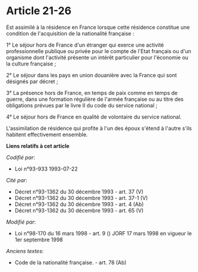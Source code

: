 # Article 21-26

Est assimilé à la résidence en France lorsque cette résidence constitue une condition de l'acquisition de la nationalité
française :

1° Le séjour hors de France d'un étranger qui exerce une activité professionnelle publique ou privée pour le compte de l'Etat
français ou d'un organisme dont l'activité présente un intérêt particulier pour l'économie ou la culture française ;

2° Le séjour dans les pays en union douanière avec la France qui sont désignés par décret ;

3° La présence hors de France, en temps de paix comme en temps de guerre, dans une formation régulière de l'armée française
ou au titre des obligations prévues par le livre II du code du service national ;

4° Le séjour hors de France en qualité de volontaire du service national.

L'assimilation de résidence qui profite à l'un des époux s'étend à l'autre s'ils habitent effectivement ensemble.

**Liens relatifs à cet article**

_Codifié par_:

  - Loi n°93-933 1993-07-22

_Cité par_:

  - Décret n°93-1362 du 30 décembre 1993 - art. 37 (V)
  - Décret n°93-1362 du 30 décembre 1993 - art. 37-1 (V)
  - Décret n°93-1362 du 30 décembre 1993 - art. 4 (Ab)
  - Décret n°93-1362 du 30 décembre 1993 - art. 65 (V)

_Modifié par_:

  - Loi n°98-170 du 16 mars 1998 - art. 9 () JORF 17 mars 1998 en vigueur le 1er septembre 1998

_Anciens textes_:

  - Code de la nationalité française. - art. 78 (Ab)

